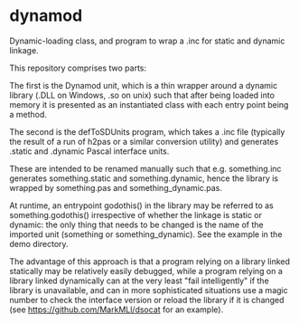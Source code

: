 # dynamod
Dynamic-loading class, and program to wrap a .inc for static and dynamic linkage.

This repository comprises two parts:

The first is the Dynamod unit, which is a thin wrapper around a dynamic library (.DLL on Windows, .so on unix) such that after being loaded into memory it is presented as an instantiated class with each entry point being a method.

The second is the defToSDUnits program, which takes a .inc file (typically the result of a run of h2pas or a similar conversion utility) and generates .static and .dynamic Pascal interface units.

These are intended to be renamed manually such that e.g. something.inc generates something.static and something.dynamic, hence the library is wrapped by something.pas and something_dynamic.pas.

At runtime, an entrypoint godothis() in the library may be referred to as something.godothis() irrespective of whether the linkage is static or dynamic: the only thing that needs to be changed is the name of the imported unit (something or something_dynamic). See the example in the demo directory.

The advantage of this approach is that a program relying on a library linked statically may be relatively easily debugged, while a program relying on a library linked dynamically can at the very least "fail intelligently" if the library is unavailable, and can in more sophisticated situations use a magic number to check the interface version or reload the library if it is changed (see https://github.com/MarkMLl/dsocat for an example).
